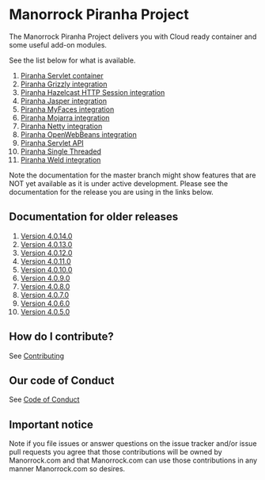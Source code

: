 
# Manorrock Piranha Project

The Manorrock Piranha Project delivers you with Cloud ready container and
some useful add-on modules.

See the list below for what is available.

1. [Piranha Servlet container](piranha/README.md)
2. [Piranha Grizzly integration](piranha-http-grizzly/README.md)
3. [Piranha Hazelcast HTTP Session integration](piranha-session-hazelcast/README.md)
4. [Piranha Jasper integration](piranha-jsp-jasper/README.md)
5. [Piranha MyFaces integration](piranha-faces-myfaces/README.md)
6. [Piranha Mojarra integration](piranha-faces-mojarra/README.md)
7. [Piranha Netty integration](piranha-http-netty/README.md)
8. [Piranha OpenWebBeans integration](piranha-cdi-openwebbeans/README.md)
9. [Piranha Servlet API](piranha-servlet-api/README.md)
10. [Piranha Single Threaded](piranha-http-singlethread/README.md)
11. [Piranha Weld integration](piranha-cdi-weld/README.md)

Note the documentation for the master branch might show features that are NOT 
yet available as it is under active development. Please see the documentation
for the release you are using in the links below.

## Documentation for older releases

1. [Version 4.0.14.0](https://github.com/manorrock/piranha/tree/v4.0.14.0)
2. [Version 4.0.13.0](https://github.com/manorrock/piranha/tree/v4.0.13.0)
3. [Version 4.0.12.0](https://github.com/manorrock/piranha/tree/v4.0.12.0)
4. [Version 4.0.11.0](https://github.com/manorrock/piranha/tree/v4.0.11.0)
5. [Version 4.0.10.0](https://github.com/manorrock/piranha/tree/v4.0.10.0)
6. [Version 4.0.9.0](https://github.com/manorrock/piranha/tree/v4.0.9.0)
7. [Version 4.0.8.0](https://github.com/manorrock/piranha/tree/v4.0.8.0)
8. [Version 4.0.7.0](https://github.com/manorrock/piranha/tree/v4.0.7.0)
9. [Version 4.0.6.0](https://github.com/manorrock/piranha/tree/v4.0.6.0)
10. [Version 4.0.5.0](https://github.com/manorrock/piranha/tree/v4.0.5.0)

## How do I contribute?

See [Contributing](CONTRIBUTING.md)

## Our code of Conduct

See [Code of Conduct](CODE_OF_CONDUCT.md)

## Important notice

Note if you file issues or answer questions on the issue tracker and/or issue 
pull requests you agree that those contributions will be owned by Manorrock.com
and that Manorrock.com can use those contributions in any manner Manorrock.com
so desires.
